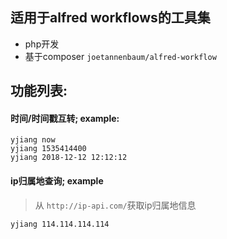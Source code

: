 ## 适用于alfred workflows的工具集

* php开发
* 基于composer `joetannenbaum/alfred-workflow`


## 功能列表:

#### 时间/时间戳互转; example:

```
yjiang now
yjiang 1535414400
yjiang 2018-12-12 12:12:12
```


#### ip归属地查询; example

> 从 `http://ip-api.com/`获取ip归属地信息

```
yjiang 114.114.114.114
```
